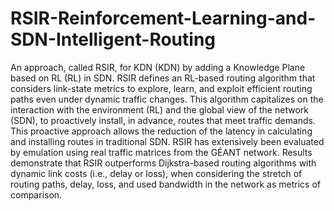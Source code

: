 # RSIR-Reinforcement-Learning-and-SDN-Intelligent-Routing

An approach, called RSIR, for KDN (KDN) by adding a Knowledge Plane based on RL (RL) in SDN. RSIR defines an RL-based
routing algorithm that considers link-state metrics to explore, learn, and exploit efficient routing paths even under
dynamic traffic changes. This algorithm capitalizes on the interaction with the environment (RL) and the global view of
the network (SDN), to proactively install, in advance, routes that meet traffic demands. This proactive approach allows
the reduction of the latency in calculating and installing routes in traditional SDN. RSIR has extensively been
evaluated by emulation using real traffic matrices from the GÉANT network. Results demonstrate that RSIR outperforms
Dijkstra-based routing algorithms with dynamic link costs (i.e., delay or loss), when considering the stretch of routing
paths, delay, loss, and used bandwidth in the network as metrics of comparison.
